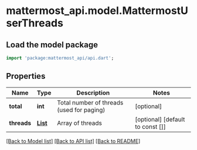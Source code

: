 # mattermost_api.model.MattermostUserThreads

## Load the model package
```dart
import 'package:mattermost_api/api.dart';
```

## Properties
Name | Type | Description | Notes
------------ | ------------- | ------------- | -------------
**total** | **int** | Total number of threads (used for paging) | [optional] 
**threads** | [**List<MattermostUserThread>**](MattermostUserThread.md) | Array of threads | [optional] [default to const []]

[[Back to Model list]](../README.md#documentation-for-models) [[Back to API list]](../README.md#documentation-for-api-endpoints) [[Back to README]](../README.md)


